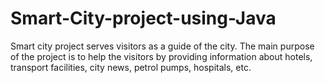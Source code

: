# Smart-City-project-using-Java
Smart city project serves visitors as a guide of the city. The main purpose of the project is to help the visitors by providing information about hotels, transport facilities, city news, petrol pumps, hospitals, etc.
